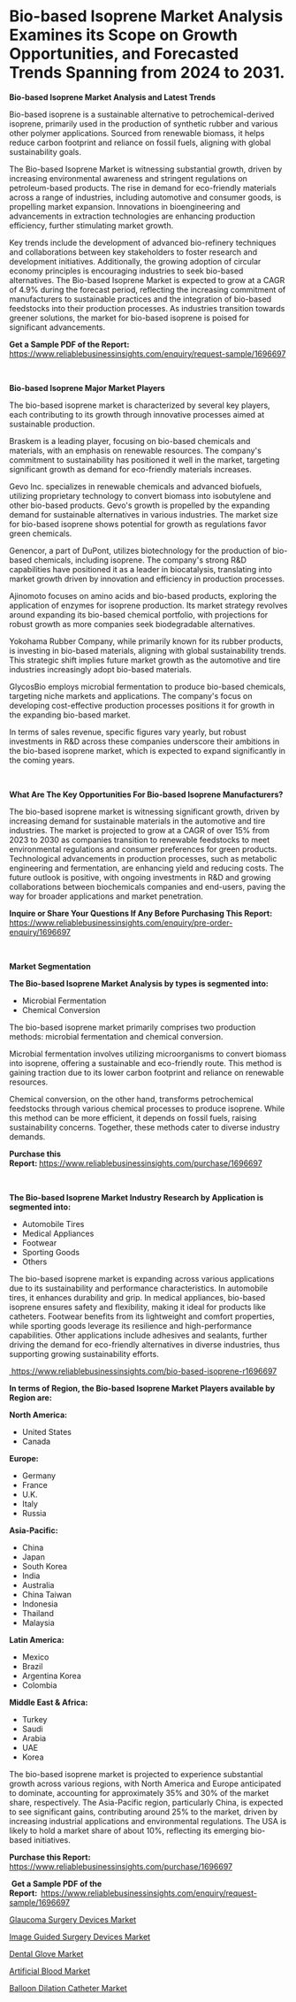 <p><h1>Bio-based Isoprene Market Analysis Examines its Scope on Growth Opportunities, and Forecasted Trends Spanning from 2024 to 2031.</h1></p><p><strong>Bio-based Isoprene Market Analysis and Latest Trends</strong></p>
<p><p>Bio-based isoprene is a sustainable alternative to petrochemical-derived isoprene, primarily used in the production of synthetic rubber and various other polymer applications. Sourced from renewable biomass, it helps reduce carbon footprint and reliance on fossil fuels, aligning with global sustainability goals.</p><p>The Bio-based Isoprene Market is witnessing substantial growth, driven by increasing environmental awareness and stringent regulations on petroleum-based products. The rise in demand for eco-friendly materials across a range of industries, including automotive and consumer goods, is propelling market expansion. Innovations in bioengineering and advancements in extraction technologies are enhancing production efficiency, further stimulating market growth.</p><p>Key trends include the development of advanced bio-refinery techniques and collaborations between key stakeholders to foster research and development initiatives. Additionally, the growing adoption of circular economy principles is encouraging industries to seek bio-based alternatives. The Bio-based Isoprene Market is expected to grow at a CAGR of 4.9% during the forecast period, reflecting the increasing commitment of manufacturers to sustainable practices and the integration of bio-based feedstocks into their production processes. As industries transition towards greener solutions, the market for bio-based isoprene is poised for significant advancements.</p></p>
<p><strong>Get a Sample PDF of the Report:&nbsp;</strong> <a href="https://www.reliablebusinessinsights.com/enquiry/request-sample/1696697?utm_campaign=1759&utm_medium=2&utm_source=Github&utm_content=ia&utm_term=20102024&utm_id=bio-based-isoprene">https://www.reliablebusinessinsights.com/enquiry/request-sample/1696697</a></p>
<p>&nbsp;</p>
<p><strong>Bio-based Isoprene Major Market Players</strong></p>
<p><p>The bio-based isoprene market is characterized by several key players, each contributing to its growth through innovative processes aimed at sustainable production. </p><p>Braskem is a leading player, focusing on bio-based chemicals and materials, with an emphasis on renewable resources. The company's commitment to sustainability has positioned it well in the market, targeting significant growth as demand for eco-friendly materials increases.</p><p>Gevo Inc. specializes in renewable chemicals and advanced biofuels, utilizing proprietary technology to convert biomass into isobutylene and other bio-based products. Gevo's growth is propelled by the expanding demand for sustainable alternatives in various industries. The market size for bio-based isoprene shows potential for growth as regulations favor green chemicals.</p><p>Genencor, a part of DuPont, utilizes biotechnology for the production of bio-based chemicals, including isoprene. The company's strong R&D capabilities have positioned it as a leader in biocatalysis, translating into market growth driven by innovation and efficiency in production processes.</p><p>Ajinomoto focuses on amino acids and bio-based products, exploring the application of enzymes for isoprene production. Its market strategy revolves around expanding its bio-based chemical portfolio, with projections for robust growth as more companies seek biodegradable alternatives.</p><p>Yokohama Rubber Company, while primarily known for its rubber products, is investing in bio-based materials, aligning with global sustainability trends. This strategic shift implies future market growth as the automotive and tire industries increasingly adopt bio-based materials.</p><p>GlycosBio employs microbial fermentation to produce bio-based chemicals, targeting niche markets and applications. The company's focus on developing cost-effective production processes positions it for growth in the expanding bio-based market.</p><p>In terms of sales revenue, specific figures vary yearly, but robust investments in R&D across these companies underscore their ambitions in the bio-based isoprene market, which is expected to expand significantly in the coming years.</p></p>
<p>&nbsp;</p>
<p><strong>What Are The Key Opportunities For Bio-based Isoprene Manufacturers?</strong></p>
<p><p>The bio-based isoprene market is witnessing significant growth, driven by increasing demand for sustainable materials in the automotive and tire industries. The market is projected to grow at a CAGR of over 15% from 2023 to 2030 as companies transition to renewable feedstocks to meet environmental regulations and consumer preferences for green products. Technological advancements in production processes, such as metabolic engineering and fermentation, are enhancing yield and reducing costs. The future outlook is positive, with ongoing investments in R&D and growing collaborations between biochemicals companies and end-users, paving the way for broader applications and market penetration.</p></p>
<p><strong>Inquire or Share Your Questions If Any Before Purchasing This Report:</strong> <a href="https://www.reliablebusinessinsights.com/enquiry/pre-order-enquiry/1696697?utm_campaign=1759&utm_medium=2&utm_source=Github&utm_content=ia&utm_term=20102024&utm_id=bio-based-isoprene">https://www.reliablebusinessinsights.com/enquiry/pre-order-enquiry/1696697</a></p>
<p>&nbsp;</p>
<p><strong>Market Segmentation</strong></p>
<p><strong>The Bio-based Isoprene Market Analysis by types is segmented into:</strong></p>
<p><ul><li>Microbial Fermentation</li><li>Chemical Conversion</li></ul></p>
<p><p>The bio-based isoprene market primarily comprises two production methods: microbial fermentation and chemical conversion. </p><p>Microbial fermentation involves utilizing microorganisms to convert biomass into isoprene, offering a sustainable and eco-friendly route. This method is gaining traction due to its lower carbon footprint and reliance on renewable resources.</p><p>Chemical conversion, on the other hand, transforms petrochemical feedstocks through various chemical processes to produce isoprene. While this method can be more efficient, it depends on fossil fuels, raising sustainability concerns. Together, these methods cater to diverse industry demands.</p></p>
<p><strong>Purchase this Report:&nbsp;</strong><a href="https://www.reliablebusinessinsights.com/purchase/1696697?utm_campaign=1759&utm_medium=2&utm_source=Github&utm_content=ia&utm_term=20102024&utm_id=bio-based-isoprene">https://www.reliablebusinessinsights.com/purchase/1696697</a></p>
<p>&nbsp;</p>
<p><strong>The Bio-based Isoprene Market Industry Research by Application is segmented into:</strong></p>
<p><ul><li>Automobile Tires</li><li>Medical Appliances</li><li>Footwear</li><li>Sporting Goods</li><li>Others</li></ul></p>
<p><p>The bio-based isoprene market is expanding across various applications due to its sustainability and performance characteristics. In automobile tires, it enhances durability and grip. In medical appliances, bio-based isoprene ensures safety and flexibility, making it ideal for products like catheters. Footwear benefits from its lightweight and comfort properties, while sporting goods leverage its resilience and high-performance capabilities. Other applications include adhesives and sealants, further driving the demand for eco-friendly alternatives in diverse industries, thus supporting growing sustainability efforts.</p></p>
<p><a href="https://www.reliablebusinessinsights.com/bio-based-isoprene-r1696697?utm_campaign=1759&utm_medium=2&utm_source=Github&utm_content=ia&utm_term=20102024&utm_id=bio-based-isoprene">&nbsp;https://www.reliablebusinessinsights.com/bio-based-isoprene-r1696697</a></p>
<p><strong>In terms of Region, the Bio-based Isoprene Market Players available by Region are:</strong></p>
<p>
    <p> <strong> North America: </strong>
        <ul>
            <li>United States</li>
            <li>Canada</li>
        </ul>
        </p> 
    <p> <strong> Europe: </strong>
        <ul>
            <li>Germany</li>
            <li>France</li>
            <li>U.K.</li>
            <li>Italy</li>
            <li>Russia</li>
        </ul>
        </p> 
    <p> <strong> Asia-Pacific: </strong>
        <ul>
            <li>China</li>
            <li>Japan</li>
            <li>South Korea</li>
            <li>India</li>
            <li>Australia</li>
            <li>China Taiwan</li>
            <li>Indonesia</li>
            <li>Thailand</li>
            <li>Malaysia</li>
        </ul>
        </p> 
    <p> <strong> Latin America: </strong>
        <ul>
            <li>Mexico</li>
            <li>Brazil</li>
            <li>Argentina Korea</li>
            <li>Colombia</li>
        </ul>
        </p> 
    <p> <strong> Middle East & Africa: </strong>
        <ul>
            <li>Turkey</li>
            <li>Saudi</li>
            <li>Arabia</li>
            <li>UAE</li>
            <li>Korea</li>
        </ul>
    </p>
    </p>
<p><p>The bio-based isoprene market is projected to experience substantial growth across various regions, with North America and Europe anticipated to dominate, accounting for approximately 35% and 30% of the market share, respectively. The Asia-Pacific region, particularly China, is expected to see significant gains, contributing around 25% to the market, driven by increasing industrial applications and environmental regulations. The USA is likely to hold a market share of about 10%, reflecting its emerging bio-based initiatives. </p></p>
<p><strong>Purchase this Report: </strong><a href="https://www.reliablebusinessinsights.com/purchase/1696697?utm_campaign=1759&utm_medium=2&utm_source=Github&utm_content=ia&utm_term=20102024&utm_id=bio-based-isoprene">https://www.reliablebusinessinsights.com/purchase/1696697</a></p>
<p>&nbsp;<strong>Get a Sample PDF of the Report:&nbsp;&nbsp;</strong><a href="https://www.reliablebusinessinsights.com/enquiry/request-sample/1696697?utm_campaign=1759&utm_medium=2&utm_source=Github&utm_content=ia&utm_term=20102024&utm_id=bio-based-isoprene">https://www.reliablebusinessinsights.com/enquiry/request-sample/1696697</a></p>
<p><strong></strong></p>
<p><p><a href="https://www.linkedin.com/pulse/driving-forces-global-glaucoma-surgery-devices-market-trends-ee4pe?utm_campaign=1759&utm_medium=2&utm_source=Github&utm_content=ia&utm_term=20102024&utm_id=bio-based-isoprene">Glaucoma Surgery Devices Market</a></p><p><a href="https://www.linkedin.com/pulse/image-guided-surgery-devices-market-evolution-regional-y1bce?utm_campaign=1759&utm_medium=2&utm_source=Github&utm_content=ia&utm_term=20102024&utm_id=bio-based-isoprene">Image Guided Surgery Devices Market</a></p><p><a href="https://www.linkedin.com/pulse/driving-forces-global-dental-glove-market-trends-applications-j819e?utm_campaign=1759&utm_medium=2&utm_source=Github&utm_content=ia&utm_term=20102024&utm_id=bio-based-isoprene">Dental Glove Market</a></p><p><a href="https://www.linkedin.com/pulse/artificial-blood-industry-forecast-market-shifts-strategic-kxdhe?utm_campaign=1759&utm_medium=2&utm_source=Github&utm_content=ia&utm_term=20102024&utm_id=bio-based-isoprene">Artificial Blood Market</a></p><p><a href="https://www.linkedin.com/pulse/balloon-dilation-catheter-market-overview-global-trends-future-hf9ae?utm_campaign=1759&utm_medium=2&utm_source=Github&utm_content=ia&utm_term=20102024&utm_id=bio-based-isoprene">Balloon Dilation Catheter Market</a></p></p>